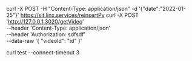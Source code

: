 curl -X POST -H "Content-Type: application/json" -d '{"date":"2022-01-25"}' https://sit.linx.services/reinsertPv
curl -X POST 'http://127.0.0.1:3020/getVideo' \
--header 'Content-Type: application/json' \
--header 'Authorization: sdfsdf' \
--data-raw '{
    "videoId": "id"
}'

 curl test --connect-timeout 3